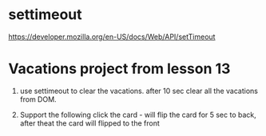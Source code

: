 
# settimeout
https://developer.mozilla.org/en-US/docs/Web/API/setTimeout

# Vacations project from lesson 13
1. use settimeout to clear the vacations.
after 10 sec clear all the vacations from DOM.

2. Support the following
click the card - will flip the card for 5 sec to back, after theat the card will flipped to the front  